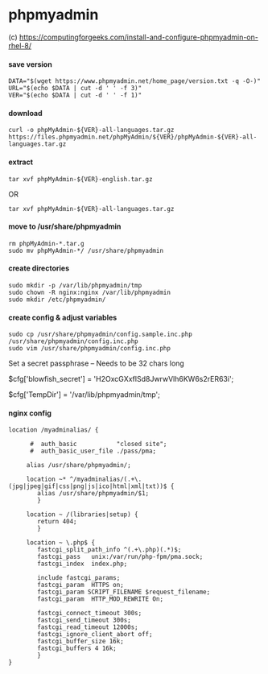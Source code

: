 phpmyadmin
==========

(c) <https://computingforgeeks.com/install-and-configure-phpmyadmin-on-rhel-8/>

#### save version
```
DATA="$(wget https://www.phpmyadmin.net/home_page/version.txt -q -O-)"
URL="$(echo $DATA | cut -d ' ' -f 3)"
VER="$(echo $DATA | cut -d ' ' -f 1)"
```
#### download
    curl -o phpMyAdmin-${VER}-all-languages.tar.gz https://files.phpmyadmin.net/phpMyAdmin/${VER}/phpMyAdmin-${VER}-all-languages.tar.gz

#### extract

    tar xvf phpMyAdmin-${VER}-english.tar.gz
OR

    tar xvf phpMyAdmin-${VER}-all-languages.tar.gz

#### move to /usr/share/phpmyadmin

    rm phpMyAdmin-*.tar.g
    sudo mv phpMyAdmin-*/ /usr/share/phpmyadmin
    
#### create directories

    sudo mkdir -p /var/lib/phpmyadmin/tmp
    sudo chown -R nginx:nginx /var/lib/phpmyadmin
    sudo mkdir /etc/phpmyadmin/
    
#### create config & adjust variables

    sudo cp /usr/share/phpmyadmin/config.sample.inc.php  /usr/share/phpmyadmin/config.inc.php
    sudo vim /usr/share/phpmyadmin/config.inc.php
    
 Set a secret passphrase – Needs to be 32 chars long

 $cfg['blowfish_secret'] = 'H2OxcGXxflSd8JwrwVlh6KW6s2rER63i';

 $cfg['TempDir'] = '/var/lib/phpmyadmin/tmp';

#### nginx config

```
location /myadminalias/ {

      #  auth_basic           "closed site";
      #  auth_basic_user_file ./pass/pma;

     alias /usr/share/phpmyadmin/;

     location ~* ^/myadminalias/(.+\.(jpg|jpeg|gif|css|png|js|ico|html|xml|txt))$ {
        alias /usr/share/phpmyadmin/$1;
        }
     
     location ~ /(libraries|setup) {
        return 404;
        }
        
     location ~ \.php$ {
        fastcgi_split_path_info ^(.+\.php)(.*)$;
        fastcgi_pass   unix:/var/run/php-fpm/pma.sock;
        fastcgi_index  index.php;
        
        include fastcgi_params;
        fastcgi_param  HTTPS on;
        fastcgi_param SCRIPT_FILENAME $request_filename;
        fastcgi_param  HTTP_MOD_REWRITE On;
        
        fastcgi_connect_timeout 300s;
        fastcgi_send_timeout 300s;
        fastcgi_read_timeout 12000s;
        fastcgi_ignore_client_abort off;
        fastcgi_buffer_size 16k;
        fastcgi_buffers 4 16k;
        }
}
```
